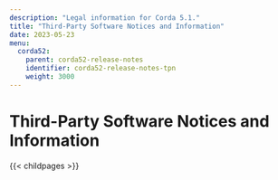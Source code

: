 ```yaml
---
description: "Legal information for Corda 5.1."
title: "Third-Party Software Notices and Information"
date: 2023-05-23
menu:
  corda52:
    parent: corda52-release-notes
    identifier: corda52-release-notes-tpn
    weight: 3000
---
```

# Third-Party Software Notices and Information
{{< childpages >}}